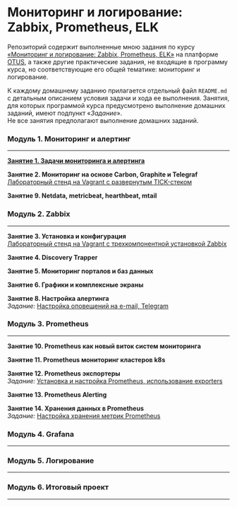 # Мониторинг и логирование: Zabbix, Prometheus, ELK

Репозиторий содержит выполненные мною задания по курсу [&laquo;Мониторинг и логирование: Zabbix, Prometheus, ELK&raquo;](https://otus.ru/lessons/zabbix-i-prometeus/) на платформе [OTUS](https://otus.ru/), а также другие практические задания, не входящие в программу курса, но соответствующие его общей тематике: мониторинг и логирование.

К каждому домашнему заданию прилагается отдельный файл `README.md` с детальным описанием условия задачи и хода ее выполнения. Занятия, для которых программой курса предусмотрено выполнение домашних заданий, имеют подпункт &laquo;*Задание*&raquo;.  
Не все занятия предполагают выполнение домашних заданий.



### Модуль 1. Мониторинг и алертинг
---
**[Занятие 1. Задачи мониторинга и алертинга](https://github.com/che-a/OTUS_Monitoring/tree/master/tasks/01/README.md)**  

**Занятие 2. Мониторинг на основе Carbon, Graphite и Telegraf**  
[Лабораторный стенд на Vagrant с развернутым TICK-стеком](https://github.com/che-a/OTUS_Monitoring/tree/master/tasks/02)  

**Занятие 9. Netdata, metricbeat, hearthbeat, mtail**




### Модуль 2. Zabbix
---
**Занятие 3. Установка и конфигурация**  
[Лабораторный стенд на Vagrant с трехкомпонентной установкой Zabbix](https://github.com/che-a/OTUS_Monitoring/tree/master/tasks/03)  

**Занятие 4. Discovery Trapper**  


**Занятие 5. Мониторинг порталов и баз данных**  


**Занятие 6. Графики и комплексные экраны**  


**Занятие 8. Настройка алертинга**  
*Задание:* [Настройка оповещений на e-mail, Telegram](https://github.com/che-a/OTUS_Monitoring/tree/master/tasks/08)




### Модуль 3. Prometheus  
---
**Занятие 10. Prometheus как новый виток систем мониторинга**  

**Занятие 11. Prometheus мониторинг кластеров k8s**  

**Занятие 12. Prometheus экспортеры**  
*Задание:* [Установка и настройка Prometheus, использование exporters](https://github.com/che-a/OTUS_Monitoring/tree/master/tasks/12)

**Занятие 13. Prometheus Alerting**  

**Занятие 14. Хранения данных в Prometheus**  
*Задание:* [Настройка хранения метрик Prometheus](https://github.com/che-a/OTUS_Monitoring/tree/master/tasks/14)


### Модуль 4. Grafana
---




### Модуль 5. Логирование
---




### Модуль 6. Итоговый проект
---
